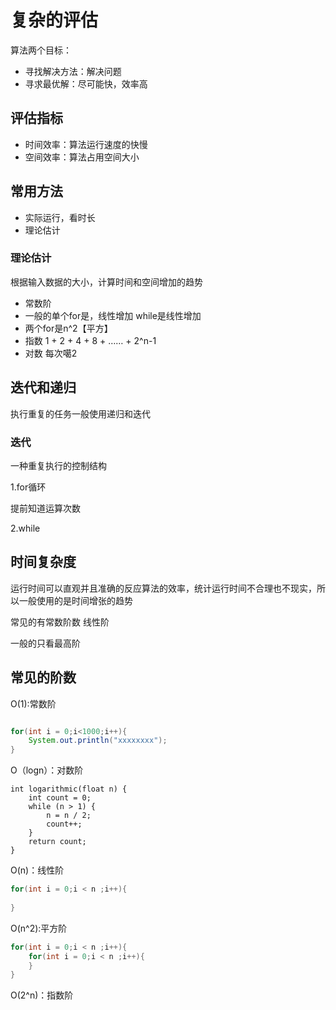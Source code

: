 # 复杂的评估

算法两个目标：

- 寻找解决方法：解决问题
- 寻求最优解：尽可能快，效率高

## 评估指标

- 时间效率：算法运行速度的快慢
- 空间效率：算法占用空间大小

## 常用方法

- 实际运行，看时长
- 理论估计

### 理论估计

根据输入数据的大小，计算时间和空间增加的趋势

- 常数阶
- 一般的单个for是，线性增加   while是线性增加
- 两个for是n^2【平方】  
- 指数 1 + 2 + 4 + 8 + …… + 2^n-1
- 对数   每次噶2

## 迭代和递归

执行重复的任务一般使用递归和迭代

### 迭代

一种重复执行的控制结构

1.for循环

提前知道运算次数

2.while


## 时间复杂度

运行时间可以直观并且准确的反应算法的效率，统计运行时间不合理也不现实，所以一般使用的是时间增张的趋势


常见的有常数阶数 线性阶

一般的只看最高阶

## 常见的阶数

O(1):常数阶
```java

for(int i = 0;i<1000;i++){
    System.out.println("xxxxxxxx");
}
```
O（logn）：对数阶
```
int logarithmic(float n) {
    int count = 0;
    while (n > 1) {
        n = n / 2;
        count++;
    }
    return count;
}
```
O(n)：线性阶
```java
for(int i = 0;i < n ;i++){
    
}
```
O(n^2):平方阶
```java
for(int i = 0;i < n ;i++){
    for(int i = 0;i < n ;i++){
    }
}

```
O(2^n)：指数阶